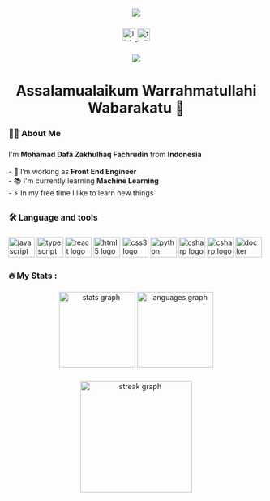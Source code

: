 ###

<div align="center">
  <img src="https://github.com/DafaZakhulhaq27/DafaZakhulhaq27/blob/output/github-contribution-grid-snake.svg"  />
</div>

###

<div align="center">
  <a href="https://www.linkedin.com/in/mohamad-dafa-zakhulhaq-fachrudin-3a126218b/" target="_blank">
    <img src="https://img.shields.io/static/v1?message=LinkedIn&logo=linkedin&label=&color=0077B5&logoColor=white&labelColor=&style=for-the-badge" height="25" alt="linkedin logo"  />
  </a>
  <a href="https://www.linkedin.com/in/mohamad-dafa-zakhulhaq-fachrudin-3a126218b/" target="_blank">
    <img src="https://img.shields.io/static/v1?message=Instagram&logo=instagram&label=&color=C13584&logoColor=white&labelColor=&style=for-the-badge" height="25" alt="twitter logo"  />
  </a>
</div>

###

<div align="center">
  <img src="https://komarev.com/ghpvc/?username=dafazakhulhaq27&label=Profile%20views&color=0e75b6&style=flat"  />
</div>

###

<h1 align="center" >Assalamualaikum Warrahmatullahi Wabarakatu 👋</h1>

###

<h3 align="left"> 👨‍💻 About Me</h3>

###

<p align="left">I'm <b>Mohamad Dafa Zakhulhaq Fachrudin</b> from <b>Indonesia</b><br><br>- 🔭 I’m working as <b> Front End Engineer </b><br>- 📚 I'm currently learning <b> Machine Learning </b><br>- ⚡ In my free time I like to learn new things</p>

###

<h3 align="left">🛠 Language and tools</h3>

###

<div align="left">
   <img src="https://cdn.jsdelivr.net/gh/devicons/devicon/icons/javascript/javascript-original.svg" height="40" width="52" alt="javascript logo"  />
  <img src="https://cdn.jsdelivr.net/gh/devicons/devicon/icons/typescript/typescript-plain.svg" height="40" width="52" alt="typescript logo"  />
  <img src="https://cdn.jsdelivr.net/gh/devicons/devicon/icons/react/react-original.svg" height="40" width="52" alt="react logo"  />
  <img src="https://cdn.jsdelivr.net/gh/devicons/devicon/icons/html5/html5-original.svg" height="40" width="52" alt="html5 logo"  />
  <img src="https://cdn.jsdelivr.net/gh/devicons/devicon/icons/css3/css3-original.svg" height="40" width="52" alt="css3 logo"  />
  <img src="https://cdn.jsdelivr.net/gh/devicons/devicon/icons/python/python-original.svg" height="40" width="52" alt="python logo"  />
  <img src="https://cdn.jsdelivr.net/gh/devicons/devicon/icons/flutter/flutter-original.svg" height="40" width="52" alt="csharp logo"  />
    <img src="https://cdn.jsdelivr.net/gh/devicons/devicon/icons/nodejs/nodejs-original.svg" height="40" width="52" alt="csharp logo"  />
  <img src="https://cdn.jsdelivr.net/gh/devicons/devicon/icons/docker/docker-plain-wordmark.svg" height="40" width="52" alt="docker logo"  />
</div>

###

<h3 align="left">🔥   My Stats :</h3>

###

<div align="center">
  <img src="https://github-readme-stats.vercel.app/api?username=dafazakhulhaq27&hide_title=false&hide_rank=false&show_icons=true&include_all_commits=true&count_private=true&disable_animations=false&locale=en&hide_border=false" height="150" alt="stats graph"  />
  <img src="https://github-readme-stats.vercel.app/api/top-langs?username=dafazakhulhaq27&locale=en&hide_title=false&layout=compact&card_width=320&langs_count=5&hide_border=false" height="150" alt="languages graph"  />
</div>

###

###

<div align="center">
  <img src="https://streak-stats.demolab.com?user=dafazakhulhaq27&locale=en&mode=daily&hide_border=false&border_radius=5&order=3" height="220" alt="streak graph"  />
</div>

###
